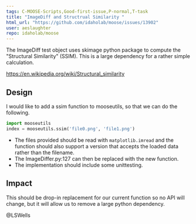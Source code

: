 ```yaml
---
tags: C-MOOSE-Scripts,Good-first-issue,P-normal,T-task
title: "ImageDiff and Structrual Similarity "
html_url: "https://github.com/idaholab/moose/issues/13902"
user: aeslaughter
repo: idaholab/moose
---
```


<!--Why do you need this feature or what is the enhancement?-->

The ImageDiff test object uses skimage python package to compute the "Structural Similarity" (SSIM). This is a large dependency for a rather simple calculation. 

https://en.wikipedia.org/wiki/Structural_similarity

## Design
<!--A concise description (design) of what you want to happen.--->

I would like to add a ssim function to mooseutils, so that we can do the following.

```python
import mooseutils
index = mooseutils.ssim('file0.png', 'file1.png')
```

- The files provided should be read with `matplotlib.imread` and the function should also 
support a version that accepts the loaded data rather than the filename.
- The ImageDiffer.py:127 can then be replaced with the new function.
- The implementation should include some unittesting.

## Impact
<!--Will the enhancement change existing public APIs, internal APIs, or add something new?-->
This should be drop-in replacement for our current function so no API will change, but it will allow us to remove a large python dependency.

@LSWells